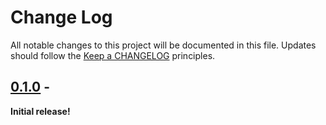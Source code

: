 # Change Log
All notable changes to this project will be documented in this file.
Updates should follow the [Keep a CHANGELOG](https://keepachangelog.com/) principles.

## [0.1.0] -

**Initial release!**

[unreleased]: https://github.com/unleashedtech/dotenv-drupal/compare/0.1.0...main
[0.1.0]: https://github.com/unleashedtech/dotenv-drupal/releases/tag/v0.1.0
